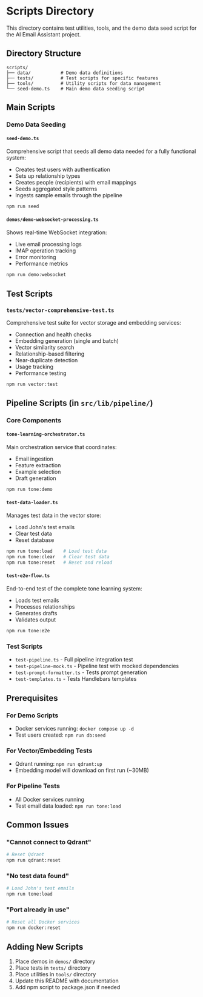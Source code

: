# Scripts Directory

This directory contains test utilities, tools, and the demo data seed script for the AI Email Assistant project.

## Directory Structure

```
scripts/
├── data/           # Demo data definitions
├── tests/          # Test scripts for specific features
├── tools/          # Utility scripts for data management
└── seed-demo.ts    # Main demo data seeding script
```

## Main Scripts

### Demo Data Seeding

#### `seed-demo.ts`
Comprehensive script that seeds all demo data needed for a fully functional system:
- Creates test users with authentication
- Sets up relationship types
- Creates people (recipients) with email mappings
- Seeds aggregated style patterns
- Ingests sample emails through the pipeline

```bash
npm run seed
```

#### `demos/demo-websocket-processing.ts`
Shows real-time WebSocket integration:
- Live email processing logs
- IMAP operation tracking
- Error monitoring
- Performance metrics

```bash
npm run demo:websocket
```

## Test Scripts

### `tests/vector-comprehensive-test.ts`
Comprehensive test suite for vector storage and embedding services:
- Connection and health checks
- Embedding generation (single and batch)
- Vector similarity search
- Relationship-based filtering
- Near-duplicate detection
- Usage tracking
- Performance testing

```bash
npm run vector:test
```

## Pipeline Scripts (in `src/lib/pipeline/`)

### Core Components

#### `tone-learning-orchestrator.ts`
Main orchestration service that coordinates:
- Email ingestion
- Feature extraction
- Example selection
- Draft generation

```bash
npm run tone:demo
```

#### `test-data-loader.ts`
Manages test data in the vector store:
- Load John's test emails
- Clear test data
- Reset database

```bash
npm run tone:load    # Load test data
npm run tone:clear   # Clear test data
npm run tone:reset   # Reset and reload
```

#### `test-e2e-flow.ts`
End-to-end test of the complete tone learning system:
- Loads test emails
- Processes relationships
- Generates drafts
- Validates output

```bash
npm run tone:e2e
```

### Test Scripts

- `test-pipeline.ts` - Full pipeline integration test
- `test-pipeline-mock.ts` - Pipeline test with mocked dependencies
- `test-prompt-formatter.ts` - Tests prompt generation
- `test-templates.ts` - Tests Handlebars templates

## Prerequisites

### For Demo Scripts
- Docker services running: `docker compose up -d`
- Test users created: `npm run db:seed`

### For Vector/Embedding Tests
- Qdrant running: `npm run qdrant:up`
- Embedding model will download on first run (~30MB)

### For Pipeline Tests
- All Docker services running
- Test email data loaded: `npm run tone:load`

## Common Issues

### "Cannot connect to Qdrant"
```bash
# Reset Qdrant
npm run qdrant:reset
```

### "No test data found"
```bash
# Load John's test emails
npm run tone:load
```

### "Port already in use"
```bash
# Reset all Docker services
npm run docker:reset
```

## Adding New Scripts

1. Place demos in `demos/` directory
2. Place tests in `tests/` directory
3. Place utilities in `tools/` directory
4. Update this README with documentation
5. Add npm script to package.json if needed